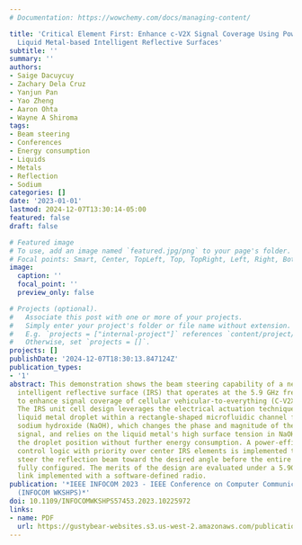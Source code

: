 ```yaml
---
# Documentation: https://wowchemy.com/docs/managing-content/

title: 'Critical Element First: Enhance c-V2X Signal Coverage Using Power-Efficient
  Liquid Metal-based Intelligent Reflective Surfaces'
subtitle: ''
summary: ''
authors:
- Saige Dacuycuy
- Zachary Dela Cruz
- Yanjun Pan
- Yao Zheng
- Aaron Ohta
- Wayne A Shiroma
tags:
- Beam steering
- Conferences
- Energy consumption
- Liquids
- Metals
- Reflection
- Sodium
categories: []
date: '2023-01-01'
lastmod: 2024-12-07T13:30:14-05:00
featured: false
draft: false

# Featured image
# To use, add an image named `featured.jpg/png` to your page's folder.
# Focal points: Smart, Center, TopLeft, Top, TopRight, Left, Right, BottomLeft, Bottom, BottomRight.
image:
  caption: ''
  focal_point: ''
  preview_only: false

# Projects (optional).
#   Associate this post with one or more of your projects.
#   Simply enter your project's folder or file name without extension.
#   E.g. `projects = ["internal-project"]` references `content/project/deep-learning/index.md`.
#   Otherwise, set `projects = []`.
projects: []
publishDate: '2024-12-07T18:30:13.847124Z'
publication_types:
- '1'
abstract: This demonstration shows the beam steering capability of a new liquid metal-based
  intelligent reflective surface (IRS) that operates at the 5.9 GHz frequency band
  to enhance signal coverage of cellular vehicular-to-everything (C-V2X) communication.
  The IRS unit cell design leverages the electrical actuation technique to move a
  liquid metal droplet within a rectangle-shaped microfluidic channel filled with
  sodium hydroxide (NaOH), which changes the phase and magnitude of the reflection
  signal, and relies on the liquid metal's high surface tension in NaOH to maintain
  the droplet position without further energy consumption. A power-efficient sequential
  control logic with priority over center IRS elements is implemented to promptly
  steer the reflection beam toward the desired angle before the entire IRS panel is
  fully configured. The merits of the design are evaluated under a 5.9GHz SISO C-V2X
  link implemented with a software-defined radio.
publication: '*IEEE INFOCOM 2023 - IEEE Conference on Computer Communications Workshops
  (INFOCOM WKSHPS)*'
doi: 10.1109/INFOCOMWKSHPS57453.2023.10225972
links:
- name: PDF
  url: https://gustybear-websites.s3.us-west-2.amazonaws.com/publication-dacuycuy-critical-element-first-2023/Dacuycuy+et+al_2023_Critical+Element+First.pdf
---
```

